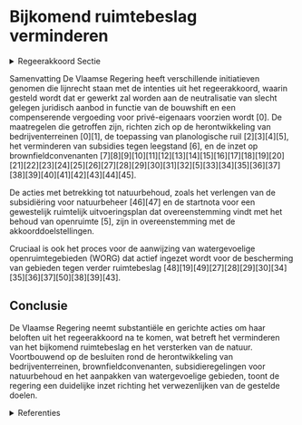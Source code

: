# Bijkomend ruimtebeslag verminderen

<details>
        <summary>Regeerakkoord Sectie </summary>
        <p>2.2.2.4 Bijkomend ruimtebeslag verminderen Met de Vlaamse regering zetten we in op het neutraliseren van slecht gelegen juri-disch aanbod dat onder druk staat door ontwikkeling binnen de signaalgebieden. We garanderen een billijke vergoeding voor privé-eigenaars die schade lijden ten gevolge het neutraliseren van juridisch aanbod en leggen de randvoorwaarden vast in het instrumentendecreet. De financiering van de bouwshift wordt ondersteund door middelen uit het Klimaatfonds en een op te richten BRV-fonds. Waar nuttig en geschikt, koppelen we deze neutraliseringsopdracht aan een actief aankoopbeleid van deze gronden i.f.v. de realisatie van extra bossen en natuur. De Vlaamse overheid geeft het voorbeeld en neutraliseert slecht gelegen juridisch aanbod in eigendom. Ook vervreemding van deze gronden met het oog op ontwik-keling wordt vermeden. We gaan in overleg met openbare (lokale ) besturen, sociale huisvestingsmaatschappijen, publiekrechte-lijke rechtspersonen,… om mogelijkheden te onderzoeken om slecht gelegen juridisch aanbod binnen hun portefeuille niet langer te ontwikkelen. We maken bij het neutraliseren van juri-disch aanbod maximaal gebruik van instru-menten zoals planologische ruil en verhan-delbare bouwrechten, en starten zo snel mogelijk een aantal proefprojecten op. We reiken de hand uit naar voorlopers binnen diverse relevante sectoren in bedrijven, kennisinstellingen, middenveldor-ganisaties en overheden om samen een creatief netwerk op te starten om ideeën uit te wisselen, experimenten op te starten en te evalueren en beleidsvoorstellen te formuleren inzake alternatieve woon-vormen, mobiliteitsoplossingen, financie-rings- of investeringsmodellen, … om de uitdagingen versneld aan te pakken. We maken win-win met de sector waarbij rendementsverhoging op de ene plek kan gekoppeld worden aan inperken van ontwikkeling elders. Inname van openruimte voor harde ontwikkeling wordt maximaal vermeden. Bij een nieuw planinitiatief voor de creatie van nieuw juridisch aanbod voor uitbrei-dingsprojecten moet de plannende over-heid evenredig slecht gelegen of overbodig juridisch aanbod neutraliseren indien ze hierover beschikt. Dergelijke ruiloperatie kan een oplossing bieden om schade en baten in evenwicht te brengen. </p>
        </details> 

Samenvatting
De Vlaamse Regering heeft verschillende initiatieven genomen die lijnrecht staan met de intenties uit het regeerakkoord, waarin gesteld wordt dat er gewerkt zal worden aan de neutralisatie van slecht gelegen juridisch aanbod in functie van de bouwshift en een compenserende vergoeding voor privé-eigenaars voorzien wordt \[0\]. De maatregelen die getroffen zijn, richten zich op de herontwikkeling van bedrijventerreinen \[0\]\[1\], de toepassing van planologische ruil \[2\]\[3\]\[4\]\[5\], het verminderen van subsidies tegen leegstand \[6\], en de inzet op brownfieldconvenanten \[7\]\[8\]\[9\]\[10\]\[11\]\[12\]\[13\]\[14\]\[15\]\[16\]\[17\]\[18\]\[19\]\[20\]\[21\]\[22\]\[23\]\[24\]\[25\]\[26\]\[27\]\[28\]\[29\]\[30\]\[31\]\[32\]\[5\]\[33\]\[34\]\[35\]\[36\]\[37\]\[38\]\[39\]\[40\]\[41\]\[42\]\[43\]\[44\]\[45\].

De acties met betrekking tot natuurbehoud, zoals het verlengen van de subsidiëring voor natuurbeheer \[46\]\[47\] en de startnota voor een gewestelijk ruimtelijk uitvoeringsplan dat overeenstemming vindt met het behoud van openruimte \[5\], zijn in overeenstemming met de akkoorddoelstellingen.

Cruciaal is ook het proces voor de aanwijzing van watergevoelige openruimtegebieden (WORG) dat actief ingezet wordt voor de bescherming van gebieden tegen verder ruimtebeslag \[48\]\[19\]\[49\]\[27\]\[28\]\[29\]\[30\]\[34\]\[35\]\[36\]\[37\]\[50\]\[38\]\[39\]\[43\].

## Conclusie
De Vlaamse Regering neemt substantiële en gerichte acties om haar beloften uit het regeerakkoord na te komen, wat betreft het verminderen van het bijkomend ruimtebeslag en het versterken van de natuur. Voortbouwend op de besluiten rond de herontwikkeling van bedrijventerreinen, brownfieldconvenanten, subsidieregelingen voor natuurbehoud en het aanpakken van watergevoelige gebieden, toont de regering een duidelijke inzet richting het verwezenlijken van de gestelde doelen.

<details>
        <summary> Referenties</summary>
        
**[\[0\]](https://beslissingenvlaamseregering.vlaanderen.be/?search=Plan%20Vlaamse%20Veerkracht%3A%20inhaalbeweging%20vernieuwing%20bedrijventerreinen&dateOption=select&startDate=2021-12-17T09%3A00%3A00Z&endDate=2021-12-17T09%3A00%3A00Z)** : **(2021-12-17)** Plan Vlaamse Veerkracht: inhaalbeweging vernieuwing bedrijventerreinen 

**[\[1\]](https://beslissingenvlaamseregering.vlaanderen.be/?search=Plan%20Vlaamse%20Veerkracht%3A%20inhaalbeweging%20vernieuwing%20bedrijventerreinen&dateOption=select&startDate=2022-12-09T09%3A00%3A00Z&endDate=2022-12-09T09%3A00%3A00Z)** : **(2022-12-09)** Plan Vlaamse Veerkracht: inhaalbeweging vernieuwing bedrijventerreinen 

**[\[2\]](https://beslissingenvlaamseregering.vlaanderen.be/?search=Inrichtingsnota%20Nieuwmunster%3A%20herverkaveling%20uit%20kracht%20van%20wet%20met%20planologische%20ruil&dateOption=select&startDate=2020-03-27T09%3A00%3A00Z&endDate=2020-03-27T09%3A00%3A00Z)** : **(2020-03-27)** Inrichtingsnota Nieuwmunster: herverkaveling uit kracht van wet met planologische ruil 

**[\[3\]](https://beslissingenvlaamseregering.vlaanderen.be/?search=Inrichtingsnota%20Signaalgebied%20Solhof%20in%20Aartselaar%3A%20machtiging%20van%20de%20Vlaamse%20Regering%20voor%20de%20toepassing%20van%20een%20herverkaveling%20uit%20kracht%20van%20wet%20e.a.&dateOption=select&startDate=2021-03-26T09%3A00%3A00Z&endDate=2021-03-26T09%3A00%3A00Z)** : **(2021-03-26)** Inrichtingsnota Signaalgebied Solhof in Aartselaar: machtiging van de Vlaamse Regering voor de toepassing van een herverkaveling uit kracht van wet e.a. 

**[\[4\]](https://beslissingenvlaamseregering.vlaanderen.be/?search=Inrichtingsnota%20Gebiedsgericht%20planningsproces%20Kempense%20Meren%20II%20te%20Mol%3A%20machtiging%20van%20de%20Vlaamse%20Regering%20voor%20de%20toepassing%20van%20de%20instrumenten%20herverkaveling%20uit%20kracht%20van%20wet%20met%20planologische%20ruil%20en%20inrichtingswerken%20uit%20kracht%20van%20wet%20door%20het%20provinciebestuur%20van%20Antwerpen&dateOption=select&startDate=2021-09-10T08%3A00%3A00Z&endDate=2021-09-10T08%3A00%3A00Z)** : **(2021-09-10)** Inrichtingsnota Gebiedsgericht planningsproces Kempense Meren II te Mol: machtiging van de Vlaamse Regering voor de toepassing van de instrumenten herverkaveling uit kracht van wet met planologische ruil en inrichtingswerken uit kracht van wet door het provinciebestuur van Antwerpen 

**[\[5\]](https://beslissingenvlaamseregering.vlaanderen.be/?search=Startnota%20ge%C3%AFntegreerd%20planningsproces%20GRUP%20%27Beneden-Nete%20Lier%27&dateOption=select&startDate=2022-07-15T08%3A00%3A00Z&endDate=2022-07-15T08%3A00%3A00Z)** : **(2022-07-15)** Startnota geïntegreerd planningsproces GRUP 'Beneden-Nete Lier' 

**[\[6\]](https://beslissingenvlaamseregering.vlaanderen.be/?search=Plan%20Vlaamse%20Veerkracht%3A%20verminderen%20achterstand%20subsidies%20tegen%20leegstand&dateOption=select&startDate=2021-03-12T09%3A00%3A00Z&endDate=2021-03-12T09%3A00%3A00Z)** : **(2021-03-12)** Plan Vlaamse Veerkracht: verminderen achterstand subsidies tegen leegstand 

**[\[7\]](https://beslissingenvlaamseregering.vlaanderen.be/?search=Principi%C3%ABle%20goedkeuring%20Brownfieldconvenant%20157.%20Zele%20%E2%80%93%20Lange%20Akker&dateOption=select&startDate=2021-01-15T09%3A00%3A00Z&endDate=2021-01-15T09%3A00%3A00Z)** : **(2021-01-15)** Principiële goedkeuring Brownfieldconvenant 157. Zele – Lange Akker 

**[\[8\]](https://beslissingenvlaamseregering.vlaanderen.be/?search=Principi%C3%ABle%20goedkeuring%20Brownfieldconvenant%20103.%20Balen%20-%20Zinkstraat&dateOption=select&startDate=2022-10-21T08%3A00%3A00Z&endDate=2022-10-21T08%3A00%3A00Z)** : **(2022-10-21)** Principiële goedkeuring Brownfieldconvenant 103. Balen - Zinkstraat 

**[\[9\]](https://beslissingenvlaamseregering.vlaanderen.be/?search=Principi%C3%ABle%20goedkeuring%20Brownfieldconvenant%20233.%20Zaventem%20%E2%80%93%20J.%20Trekkerstraat&dateOption=select&startDate=2022-12-16T09%3A00%3A00Z&endDate=2022-12-16T09%3A00%3A00Z)** : **(2022-12-16)** Principiële goedkeuring Brownfieldconvenant 233. Zaventem – J. Trekkerstraat 

**[\[10\]](https://beslissingenvlaamseregering.vlaanderen.be/?search=Be%C3%ABindiging%20van%20brownfieldconvenant%2038.%20Mechelen%20%E2%80%93%20Het%20Zegel&dateOption=select&startDate=2021-04-23T08%3A00%3A00Z&endDate=2021-04-23T08%3A00%3A00Z)** : **(2021-04-23)** Beëindiging van brownfieldconvenant 38. Mechelen – Het Zegel 

**[\[11\]](https://beslissingenvlaamseregering.vlaanderen.be/?search=Implementatie%20van%20het%20decreet%20van%2030%20maart%202007%20betreffende%20de%20Brownfieldconvenanten&dateOption=select&startDate=2022-02-04T09%3A00%3A00Z&endDate=2022-02-04T09%3A00%3A00Z)** : **(2022-02-04)** Implementatie van het decreet van 30 maart 2007 betreffende de Brownfieldconvenanten 

**[\[12\]](https://beslissingenvlaamseregering.vlaanderen.be/?search=Principi%C3%ABle%20goedkeuring%20Brownfieldconvenant%20196.%20Denderleeuw%20-%20Wildebeek&dateOption=select&startDate=2021-02-05T09%3A00%3A00Z&endDate=2021-02-05T09%3A00%3A00Z)** : **(2021-02-05)** Principiële goedkeuring Brownfieldconvenant 196. Denderleeuw - Wildebeek 

**[\[13\]](https://beslissingenvlaamseregering.vlaanderen.be/?search=Principi%C3%ABle%20goedkeuring%20Brownfieldconvenant%20227.%20Zottegem%20%E2%80%93%20Grensstraat&dateOption=select&startDate=2021-12-10T09%3A00%3A00Z&endDate=2021-12-10T09%3A00%3A00Z)** : **(2021-12-10)** Principiële goedkeuring Brownfieldconvenant 227. Zottegem – Grensstraat 

**[\[14\]](https://beslissingenvlaamseregering.vlaanderen.be/?search=Principi%C3%ABle%20goedkeuring%20Brownfieldconvenant%20237.%20Hasselt%20%E2%80%93%20Slachthuissite%20Havenstraat&dateOption=select&startDate=2023-10-27T08%3A00%3A00Z&endDate=2023-10-27T08%3A00%3A00Z)** : **(2023-10-27)** Principiële goedkeuring Brownfieldconvenant 237. Hasselt – Slachthuissite Havenstraat 

**[\[15\]](https://beslissingenvlaamseregering.vlaanderen.be/?search=Principi%C3%ABle%20goedkeuring%20brownfieldconvenant%20223.%20Moen%20-%20Verzetslaan%20&dateOption=select&startDate=2021-10-15T08%3A00%3A00Z&endDate=2021-10-15T08%3A00%3A00Z)** : **(2021-10-15)** Principiële goedkeuring brownfieldconvenant 223. Moen - Verzetslaan  

**[\[16\]](https://beslissingenvlaamseregering.vlaanderen.be/?search=Implementatie%20van%20het%20decreet%20van%2030%20maart%202007%20betreffende%20de%20Brownfieldconvenanten&dateOption=select&startDate=2022-06-17T09%3A00%3A00Z&endDate=2022-06-17T09%3A00%3A00Z)** : **(2022-06-17)** Implementatie van het decreet van 30 maart 2007 betreffende de Brownfieldconvenanten 

**[\[17\]](https://beslissingenvlaamseregering.vlaanderen.be/?search=Aanpak%20en%20financiering%20voor%20de%20verdere%20ontwikkeling%20van%20een%20digitaal%20uitwisselingsplatform%20voor%20onteigeningen&dateOption=select&startDate=2021-03-19T09%3A00%3A00Z&endDate=2021-03-19T09%3A00%3A00Z)** : **(2021-03-19)** Aanpak en financiering voor de verdere ontwikkeling van een digitaal uitwisselingsplatform voor onteigeningen 

**[\[18\]](https://beslissingenvlaamseregering.vlaanderen.be/?search=Bouwrijp%20maken%20terrein%20bestemd%20voor%20de%20bouw%20van%20nooddorp%20in%20Gent&dateOption=select&startDate=2022-11-25T11%3A00%3A00Z&endDate=2022-11-25T11%3A00%3A00Z)** : **(2022-11-25)** Bouwrijp maken terrein bestemd voor de bouw van nooddorp in Gent 

**[\[19\]](https://beslissingenvlaamseregering.vlaanderen.be/?search=Voorlopige%20aanduiding%20watergevoelig%20openruimtegebied%20%E2%80%98Burcht%E2%80%99%20in%20Londerzeel&dateOption=select&startDate=2023-05-05T08%3A00%3A00Z&endDate=2023-05-05T08%3A00%3A00Z)** : **(2023-05-05)** Voorlopige aanduiding watergevoelig openruimtegebied ‘Burcht’ in Londerzeel 

**[\[20\]](https://beslissingenvlaamseregering.vlaanderen.be/?search=Noodzaak%20verdere%20aanleg%20van%20een%20grondreserve%20in%20het%20zoekgebied%20Linkerscheldeoever&dateOption=select&startDate=2021-07-02T08%3A00%3A00Z&endDate=2021-07-02T08%3A00%3A00Z)** : **(2021-07-02)** Noodzaak verdere aanleg van een grondreserve in het zoekgebied Linkerscheldeoever 

**[\[21\]](https://beslissingenvlaamseregering.vlaanderen.be/?search=Voorlopige%20aanduiding%20watergevoelig%20openruimtegebied%20%27Zenne%20Afleiding%E2%80%99%20in%20Zemst&dateOption=select&startDate=2023-07-14T08%3A00%3A00Z&endDate=2023-07-14T08%3A00%3A00Z)** : **(2023-07-14)** Voorlopige aanduiding watergevoelig openruimtegebied 'Zenne Afleiding’ in Zemst 

**[\[22\]](https://beslissingenvlaamseregering.vlaanderen.be/?search=Plan%20Vlaamse%20Veerkracht%3A%20subsidie%20aan%20Provincie%20Antwerpen%20voor%20natuur-technische%20herinrichting%20Burchtse%20Scheibeek&dateOption=select&startDate=2022-12-09T09%3A00%3A00Z&endDate=2022-12-09T09%3A00%3A00Z)** : **(2022-12-09)** Plan Vlaamse Veerkracht: subsidie aan Provincie Antwerpen voor natuur-technische herinrichting Burchtse Scheibeek 

**[\[23\]](https://beslissingenvlaamseregering.vlaanderen.be/?search=Principi%C3%ABle%20goedkeuring%20Brownfieldconvenant%20250.%20Lommel%20%E2%80%93%20Philipssite&dateOption=select&startDate=2023-11-10T09%3A00%3A00Z&endDate=2023-11-10T09%3A00%3A00Z)** : **(2023-11-10)** Principiële goedkeuring Brownfieldconvenant 250. Lommel – Philipssite 

**[\[24\]](https://beslissingenvlaamseregering.vlaanderen.be/?search=Be%C3%ABindiging%20van%20brownfieldconvenant%20171.%20Waarschoot%20-%20Kapellestraat%20&dateOption=select&startDate=2023-01-13T09%3A00%3A00Z&endDate=2023-01-13T09%3A00%3A00Z)** : **(2023-01-13)** Beëindiging van brownfieldconvenant 171. Waarschoot - Kapellestraat  

**[\[25\]](https://beslissingenvlaamseregering.vlaanderen.be/?search=Definitieve%20goedkeuring%20Brownfieldconvenant%20136.%20Gullegem%20%E2%80%93%20IMHO&dateOption=select&startDate=2020-09-25T08%3A00%3A00Z&endDate=2020-09-25T08%3A00%3A00Z)** : **(2020-09-25)** Definitieve goedkeuring Brownfieldconvenant 136. Gullegem – IMHO 

**[\[26\]](https://beslissingenvlaamseregering.vlaanderen.be/?search=Implementatie%20van%20het%20decreet%20van%2030%20maart%202007%20betreffende%20de%20Brownfieldconvenanten&dateOption=select&startDate=2021-05-28T08%3A00%3A00Z&endDate=2021-05-28T08%3A00%3A00Z)** : **(2021-05-28)** Implementatie van het decreet van 30 maart 2007 betreffende de Brownfieldconvenanten 

**[\[27\]](https://beslissingenvlaamseregering.vlaanderen.be/?search=Plan%20Vlaamse%20Veerkracht%3A%20subsidieregels%20voor%20de%20uitvoering%20van%20maatregelen%20met%20een%20gunstig%20effect%20op%20milieu%2C%20klimaat%20of%20biodiversiteit&dateOption=select&startDate=2021-09-10T08%3A00%3A00Z&endDate=2021-09-10T08%3A00%3A00Z)** : **(2021-09-10)** Plan Vlaamse Veerkracht: subsidieregels voor de uitvoering van maatregelen met een gunstig effect op milieu, klimaat of biodiversiteit 

**[\[28\]](https://beslissingenvlaamseregering.vlaanderen.be/?search=Principi%C3%ABle%20goedkeuring%20Brownfieldconvenant%20225.%20Ranst%20%E2%80%93%20Oostmalsesteenweg&dateOption=select&startDate=2023-01-27T09%3A00%3A00Z&endDate=2023-01-27T09%3A00%3A00Z)** : **(2023-01-27)** Principiële goedkeuring Brownfieldconvenant 225. Ranst – Oostmalsesteenweg 

**[\[29\]](https://beslissingenvlaamseregering.vlaanderen.be/?search=Plan%20Vlaamse%20Veerkracht%3A%20subsidieregels%20voor%20de%20uitvoering%20van%20maatregelen%20met%20een%20gunstig%20effect%20op%20milieu%2C%20klimaat%20of%20biodiversiteit&dateOption=select&startDate=2021-07-16T06%3A00%3A00Z&endDate=2021-07-16T06%3A00%3A00Z)** : **(2021-07-16)** Plan Vlaamse Veerkracht: subsidieregels voor de uitvoering van maatregelen met een gunstig effect op milieu, klimaat of biodiversiteit 

**[\[30\]]** : **(2019-11-22)**  

**[\[31\]](https://beslissingenvlaamseregering.vlaanderen.be/?search=Principi%C3%ABle%20goedkeuring%20Brownfieldconvenant%20178.%20Puurs%20-%20Ooievaarsnest&dateOption=select&startDate=2020-09-04T08%3A00%3A00Z&endDate=2020-09-04T08%3A00%3A00Z)** : **(2020-09-04)** Principiële goedkeuring Brownfieldconvenant 178. Puurs - Ooievaarsnest 

**[\[32\]](https://beslissingenvlaamseregering.vlaanderen.be/?search=Principi%C3%ABle%20goedkeuring%20Brownfieldconvenant%20236.%20Mechelen%20%E2%80%93%20Het%20Zegel%20&dateOption=select&startDate=2022-07-15T08%3A00%3A00Z&endDate=2022-07-15T08%3A00%3A00Z)** : **(2022-07-15)** Principiële goedkeuring Brownfieldconvenant 236. Mechelen – Het Zegel  

**[\[33\]](https://beslissingenvlaamseregering.vlaanderen.be/?search=Principi%C3%ABle%20goedkeuring%20Brownfieldconvenant%20253.%20Wijnendale%20%E2%80%93%20site%20ex-Lammens&dateOption=select&startDate=2023-10-13T08%3A00%3A00Z&endDate=2023-10-13T08%3A00%3A00Z)** : **(2023-10-13)** Principiële goedkeuring Brownfieldconvenant 253. Wijnendale – site ex-Lammens 

**[\[34\]](https://beslissingenvlaamseregering.vlaanderen.be/?search=Voorlopige%20aanduiding%20watergevoelig%20openruimtegebied%20%E2%80%98Recreatiegebied%20Viversel%E2%80%99%20in%20Heusden-Zolder&dateOption=select&startDate=2023-10-06T08%3A00%3A00Z&endDate=2023-10-06T08%3A00%3A00Z)** : **(2023-10-06)** Voorlopige aanduiding watergevoelig openruimtegebied ‘Recreatiegebied Viversel’ in Heusden-Zolder 

**[\[35\]](https://beslissingenvlaamseregering.vlaanderen.be/?search=Goedkeuring%20addendum%203%20aan%20brownfieldconvenant%2075.%20Antwerpen%20%E2%80%93%20Slachthuissite&dateOption=select&startDate=2019-11-08T09%3A00%3A00Z&endDate=2019-11-08T09%3A00%3A00Z)** : **(2019-11-08)** Goedkeuring addendum 3 aan brownfieldconvenant 75. Antwerpen – Slachthuissite 

**[\[36\]](https://beslissingenvlaamseregering.vlaanderen.be/?search=Voorlopige%20aanduiding%20watergevoelig%20openruimtegebied%20%E2%80%98Burchtdam%E2%80%99%20in%20Ninove&dateOption=select&startDate=2023-11-23T16%3A00%3A00Z&endDate=2023-11-23T16%3A00%3A00Z)** : **(2023-11-23)** Voorlopige aanduiding watergevoelig openruimtegebied ‘Burchtdam’ in Ninove 

**[\[37\]](https://beslissingenvlaamseregering.vlaanderen.be/?search=Principi%C3%ABle%20goedkeuring%20Brownfieldconvenant%20207.%20Nieuwpoort%20-%20Rechteroever&dateOption=select&startDate=2021-07-16T06%3A00%3A00Z&endDate=2021-07-16T06%3A00%3A00Z)** : **(2021-07-16)** Principiële goedkeuring Brownfieldconvenant 207. Nieuwpoort - Rechteroever 

**[\[38\]](https://beslissingenvlaamseregering.vlaanderen.be/?search=Voorlopige%20aanduiding%20watergevoelig%20openruimtegebied%20%E2%80%98Breeveld%E2%80%99%20in%20Brakel&dateOption=select&startDate=2023-11-23T16%3A00%3A00Z&endDate=2023-11-23T16%3A00%3A00Z)** : **(2023-11-23)** Voorlopige aanduiding watergevoelig openruimtegebied ‘Breeveld’ in Brakel 

**[\[39\]](https://beslissingenvlaamseregering.vlaanderen.be/?search=Voorlopige%20aanduiding%20watergevoelig%20openruimtegebied%20%E2%80%98Hof%20ter%20Bollen%20-%20bis%E2%80%99%20in%20Puurs-Sint-Amands&dateOption=select&startDate=2023-07-14T08%3A00%3A00Z&endDate=2023-07-14T08%3A00%3A00Z)** : **(2023-07-14)** Voorlopige aanduiding watergevoelig openruimtegebied ‘Hof ter Bollen - bis’ in Puurs-Sint-Amands 

**[\[40\]](https://beslissingenvlaamseregering.vlaanderen.be/?search=Principi%C3%ABle%20goedkeuring%20Brownfieldconvenant%20190.%20Drongen%20-%20Bostoen&dateOption=select&startDate=2021-01-15T09%3A00%3A00Z&endDate=2021-01-15T09%3A00%3A00Z)** : **(2021-01-15)** Principiële goedkeuring Brownfieldconvenant 190. Drongen - Bostoen 

**[\[41\]](https://beslissingenvlaamseregering.vlaanderen.be/?search=Goedkeuring%20Addendum%204%20aan%20brownfieldconvenant%2038.%20Mechelen%20%E2%80%93%20Het%20Zegel&dateOption=select&startDate=2020-10-16T07%3A00%3A00Z&endDate=2020-10-16T07%3A00%3A00Z)** : **(2020-10-16)** Goedkeuring Addendum 4 aan brownfieldconvenant 38. Mechelen – Het Zegel 

**[\[42\]](https://beslissingenvlaamseregering.vlaanderen.be/?search=Principi%C3%ABle%20goedkeuring%20Brownfieldconvenant%20246.%20Huldenberg%20-%20Florivalstraat&dateOption=select&startDate=2023-06-02T08%3A00%3A00Z&endDate=2023-06-02T08%3A00%3A00Z)** : **(2023-06-02)** Principiële goedkeuring Brownfieldconvenant 246. Huldenberg - Florivalstraat 

**[\[43\]](https://beslissingenvlaamseregering.vlaanderen.be/?search=Bosuitbreidingsdecreet&dateOption=select&startDate=2021-07-19T18%3A30%3A00Z&endDate=2021-07-19T18%3A30%3A00Z)** : **(2021-07-19)** Bosuitbreidingsdecreet 

**[\[44\]](https://beslissingenvlaamseregering.vlaanderen.be/?search=Implementatie%20van%20het%20decreet%20van%2030%20maart%202007%20betreffende%20de%20Brownfieldconvenanten&dateOption=select&startDate=2022-01-28T09%3A00%3A00Z&endDate=2022-01-28T09%3A00%3A00Z)** : **(2022-01-28)** Implementatie van het decreet van 30 maart 2007 betreffende de Brownfieldconvenanten 

**[\[45\]](https://beslissingenvlaamseregering.vlaanderen.be/?search=Stopzetting%20complex%20project%20%E2%80%98Op%20de%20Berg%E2%80%99%20en%20doorstart%20ge%C3%AFntegreerd%20planproces%20GRUP%20%E2%80%98Hoge%20Kempen%E2%80%99&dateOption=select&startDate=2021-06-04T08%3A00%3A00Z&endDate=2021-06-04T08%3A00%3A00Z)** : **(2021-06-04)** Stopzetting complex project ‘Op de Berg’ en doorstart geïntegreerd planproces GRUP ‘Hoge Kempen’ 

**[\[46\]](https://beslissingenvlaamseregering.vlaanderen.be/?search=Verlenging%20verhoogde%20subsidi%C3%ABring%20van%20planning%2C%20ontwikkeling%20en%20uitvoering%20van%20ge%C3%AFntegreerd%20natuurbeheer&dateOption=select&startDate=2023-03-17T09%3A00%3A00Z&endDate=2023-03-17T09%3A00%3A00Z)** : **(2023-03-17)** Verlenging verhoogde subsidiëring van planning, ontwikkeling en uitvoering van geïntegreerd natuurbeheer 

**[\[47\]](https://beslissingenvlaamseregering.vlaanderen.be/?search=Verlenging%20verhoogde%20subsidi%C3%ABring%20van%20planning%2C%20ontwikkeling%20en%20uitvoering%20van%20ge%C3%AFntegreerd%20natuurbeheer&dateOption=select&startDate=2023-06-30T08%3A00%3A00Z&endDate=2023-06-30T08%3A00%3A00Z)** : **(2023-06-30)** Verlenging verhoogde subsidiëring van planning, ontwikkeling en uitvoering van geïntegreerd natuurbeheer 

**[\[48\]](https://beslissingenvlaamseregering.vlaanderen.be/?search=Voorlopige%20aanduiding%20watergevoelig%20openruimtegebied%20%E2%80%98Zetten%20Zwanebeek%E2%80%99%20in%20Schilde&dateOption=select&startDate=2023-12-15T09%3A00%3A00Z&endDate=2023-12-15T09%3A00%3A00Z)** : **(2023-12-15)** Voorlopige aanduiding watergevoelig openruimtegebied ‘Zetten Zwanebeek’ in Schilde 

**[\[49\]](https://beslissingenvlaamseregering.vlaanderen.be/?search=Voorlopige%20aanduiding%20watergevoelig%20openruimtegebied%20%E2%80%98Neerhoeve%E2%80%99%20in%20Putte&dateOption=select&startDate=2023-07-14T08%3A00%3A00Z&endDate=2023-07-14T08%3A00%3A00Z)** : **(2023-07-14)** Voorlopige aanduiding watergevoelig openruimtegebied ‘Neerhoeve’ in Putte 

**[\[50\]](https://beslissingenvlaamseregering.vlaanderen.be/?search=Plan%20Vlaamse%20Veerkracht%3A%20verlenging%20termijn%20subsidiebesluiten%20relanceprojecten%20justitie%20in%20kader%20van%20uitvoering%20werkstraffen&dateOption=select&startDate=2022-12-16T09%3A00%3A00Z&endDate=2022-12-16T09%3A00%3A00Z)** : **(2022-12-16)** Plan Vlaamse Veerkracht: verlenging termijn subsidiebesluiten relanceprojecten justitie in kader van uitvoering werkstraffen 
        </details> 

